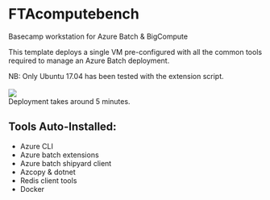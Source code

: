 # FTAcomputebench

Basecamp workstation for Azure Batch &amp; BigCompute

This template deploys a single VM pre-configured with all the common tools required to manage an Azure Batch deployment. 

NB: Only Ubuntu 17.04 has been tested with the extension script. 
<br><br>
<a href="https://portal.azure.com/#create/Microsoft.Template/uri/https%3A%2F%2Fraw.githubusercontent.com%2mikewarr%2FTA-HPC-AzureBatch%2demo-1.1/BatchMasterClass/ftaComputeBench/bigcomputebench.json" target="_blank">
    <img src="http://azuredeploy.net/deploybutton.png"/>
</a>
<br>
Deployment takes around 5 minutes.

## Tools Auto-Installed:
* Azure CLI
* Azure batch extensions
* Azure batch shipyard client
* Azcopy & dotnet
* Redis client tools
* Docker 

